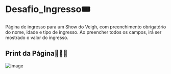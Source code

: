 # Desafio_Ingresso🎟️
Página de ingresso para um Show do Veigh, com preenchimento obrigatório do nome, idade e tipo de ingresso. Ao preencher todos os campos, irá ser mostrado o valor do ingresso.

## Print da Página🎤🎶🎶
![image](https://github.com/user-attachments/assets/55967b39-7b1c-46f6-8321-708119eef141)
